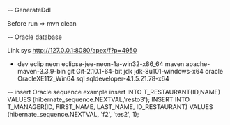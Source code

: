 
-- GenerateDdl

Before run => mvn clean


-- Oracle database

Link sys
http://127.0.0.1:8080/apex/f?p=4950


- dev
eclip neon eclipse-jee-neon-1a-win32-x86_64
maven apache-maven-3.3.9-bin
git Git-2.10.1-64-bit
jdk jdk-8u101-windows-x64
oracle OracleXE112_Win64
sql sqldeveloper-4.1.5.21.78-x64

-- insert Oracle sequence example
insert INTO T_RESTAURANT(ID,NAME) VALUES (hibernate_sequence.NEXTVAL,'resto3');
INSERT INTO T_MANAGER(ID, FIRST_NAME, LAST_NAME, ID_RESTAURANT) VALUES (hibernate_sequence.NEXTVAL, 'f2', 'tes2', 1);
